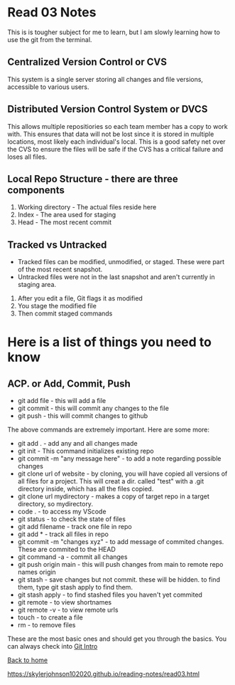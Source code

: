# Read 03 Notes

This is is tougher subject for me to learn, but I am slowly learning how to use the git from the terminal.

## Centralized Version Control or CVS
This system is a single server storing all changes and file versions, accessible to various users. 

## Distributed Version Control System or DVCS
This allows multiple repositiories so each team member has a copy to work with. This ensures that data will not be lost since it is stored in multiple locations, most likely each individual's local. This is a good safety net over the CVS to ensure the files will be safe if the CVS has a critical failure and loses all files.

## Local Repo Structure - there are three components
1. Working directory - The actual files reside here
2. Index - The area used for staging
3. Head - The most recent commit

## Tracked vs Untracked
- Tracked files can be modified, unmodified, or staged. These were part of the most recent snapshot.
- Untracked files were not in the last snapshot and aren't currently in staging area.
1. After you edit a file, Git flags it as modified
2. You stage the modified file
3. Then commit staged commands

# Here is a list of things you need to know
## ACP. or Add, Commit, Push
- git add file - this will add a file
- git commit - this will commit any changes to the file
- git push - this will commit changes to github

The above commands are extremely important. Here are some more:
- git add . - add any and all changes made
- git init - This command initializes existing repo
- git commit -m "any message here" - to add a note regarding possible changes
- git clone url of website - by cloning, you will have copied all versions of all files for a project. This will creat a dir. called "test" with a .git directory inside, which has all the files copied.
- git clone url mydirectory - makes a copy of target repo in a target directory, so mydirectory.
- code . - to access my VScode
- git status - to check the state of files
- git add filename - track one file in repo
- git add * - track all files in repo
- git commit -m "changes xyz" - to add message of commited changes. These are commited to the HEAD
- git command -a - commit all changes
- git push origin main - this will push changes from main to remote repo names origin
- git stash - save changes but not commit. these will be hidden. to find them, type git stash apply to find them.
- git stash apply - to find stashed files you haven't yet commited
- git remote - to view shortnames
- git remote -v - to view remote urls
- touch - to create a file
- rm - to remove files

These are the most basic ones and should get you through the basics. You can always check into [Git Intro](https://blog.udemy.com/git-tutorial-a-comprehensive-guide/#1)

[Back to home](README.md)

https://skylerjohnson102020.github.io/reading-notes/read03.html
